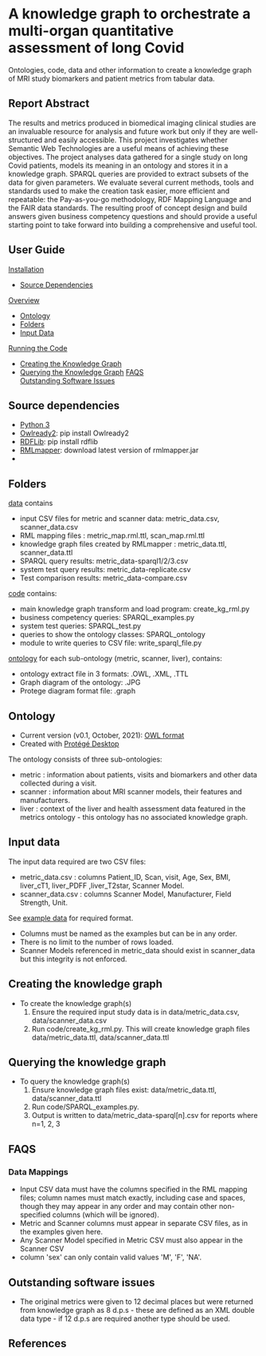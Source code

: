 # A knowledge graph to orchestrate a multi-organ quantitative assessment of long Covid
Ontologies, code, data and other information to create a knowledge graph of MRI study biomarkers and patient metrics from tabular data.
 
## Report Abstract 
The results and metrics produced in biomedical imaging clinical studies are an invaluable resource for 
analysis and future work but only if they are well-structured and easily accessible. This project 
investigates whether Semantic Web Technologies are a useful means of achieving these objectives. 
The project analyses data gathered for a single study on long Covid patients, models its meaning in an 
ontology and stores it in a knowledge graph. SPARQL queries are provided to extract subsets of the 
data for given parameters. We evaluate several current methods, tools and standards used to make the 
creation task easier, more efficient and repeatable: the Pay-as-you-go methodology, RDF Mapping 
Language and the FAIR data standards. The resulting proof of concept design and build answers 
given business competency questions and should provide a useful starting point to take forward into 
building a comprehensive and useful tool.


## User Guide
[Installation](https://github.com/JudithGrieves/City-MSc-Project#source-dependencies) 
- [Source Dependencies](https://github.com/JudithGrieves/City-MSc-Project#source-dependencies) 

[Overview](https://github.com/JudithGrieves/City-MSc-Project#ontology) 
- [Ontology](https://github.com/JudithGrieves/City-MSc-Project#ontology) 
- [Folders](https://github.com/JudithGrieves/City-MSc-Project#Folders) 
- [Input Data](https://github.com/JudithGrieves/City-MSc-Project#input-data)  

[Running the Code](https://github.com/JudithGrieves/City-MSc-Project#creating-the-knowledge-graph) 
- [Creating the Knowledge Graph](https://github.com/JudithGrieves/City-MSc-Project#creating-the-knowledge-graph) 
- [Querying the Knowledge Graph](https://github.com/JudithGrieves/City-MSc-Project#querying-the-knowledge-graph) 
[FAQS](https://github.com/JudithGrieves/City-MSc-Project#faqs)  
[Outstanding Software Issues](https://github.com/JudithGrieves/City-MSc-Project#outstanding-software-issues) 


## Source dependencies

- [Python 3](https://www.python.org/)  
- [Owlready2](https://pypi.org/project/Owlready2/): pip install Owlready2  
- [RDFLib](https://rdflib.readthedocs.io/en/stable/gettingstarted.html): pip install rdflib  
- [RMLmapper](https://github.com/RMLio/rmlmapper-java/releases/): download latest version of rmlmapper.jar 
- 
## Folders
[data](https://github.com/JudithGrieves/City-MSc-Project/tree/main/data) contains
- input CSV files for metric and scanner data: metric_data.csv, scanner_data.csv
- RML mapping files : metric_map.rml.ttl, scan_map.rml.ttl  
- knowledge graph files created by RMLmapper : metric_data.ttl, scanner_data.ttl 
- SPARQL query results: metric_data-sparql1/2/3.csv
- system test query results: metric_data-replicate.csv
- Test comparison results: metric_data-compare.csv

[code](https://github.com/JudithGrieves/City-MSc-Project/tree/main/code) contains:
- main knowledge graph transform and load program: create_kg_rml.py
- business competency queries: SPARQL_examples.py
- system test queries: SPARQL_test.py
- queries to show the ontology classes: SPARQL_ontology
- module to write queries to CSV file: write_sparql_file.py

[ontology](https://github.com/JudithGrieves/City-MSc-Project/tree/main/ontology) for each sub-ontology (metric, scanner, liver), contains:
- ontology extract file in 3 formats: .OWL, .XML, .TTL
- Graph diagram of the ontology: .JPG 
- Protege diagram format file: .graph

## Ontology
- Current version (v0.1, October, 2021): [OWL format](https://raw.githubusercontent.com/JudithGrieves/City-MSc-Project/main/ontology/ont_metric.owl)  
- Created with [Protégé Desktop](https://protege.stanford.edu/)  


The ontology consists of three sub-ontologies:
- metric : information about patients, visits and biomarkers and other data collected during a visit.
- scanner : information about MRI scanner models, their features and manufacturers.
- liver : context of the liver and health assessment data featured in the metrics ontology - this ontology has no associated knowledge graph.

## Input data
The input data required are two CSV files:
- metric_data.csv : columns Patient_ID,	Scan, visit,	Age,	Sex,	BMI,	liver_cT1, liver_PDFF	,liver_T2star, Scanner Model. 
- scanner_data.csv : columns Scanner Model, Manufacturer, Field Strength, Unit.  

See [example data](https://github.com/JudithGrieves/City-MSc-Project/tree/main/data) for required format.

-  Columns must be named as the examples but can be in any order.
-  There is no limit to the number of rows loaded.
- Scanner Models referenced in metric_data should exist in scanner_data but this integrity is not enforced.


## Creating the knowledge graph

-  To create the knowledge graph(s)
    1. Ensure the required input study data is in data/metric_data.csv, data/scanner_data.csv
    2. Run code/create_kg_rml.py.  This will create knowledge graph files data/metric_data.ttl, data/scanner_data.ttl  



## Querying the knowledge graph

- To query the knowledge graph(s)
    1.  Ensure knowledge graph files exist: data/metric_data.ttl, data/scanner_data.ttl
    2.  Run code/SPARQL_examples.py.  
    3.  Output is written to data/metric_data-sparql[n].csv for reports where n=1, 2, 3


## FAQS

### Data Mappings
- Input CSV data must have the columns specified in the RML mapping files; column names must match exactly, including case and spaces, though they may appear in any order and may contain other non-specified columns (which will be ignored).
-  Metric and Scanner columns must appear in separate CSV files, as in the examples given here. 
-  Any Scanner Model specified in Metric CSV must also appear in the Scanner CSV
-  column 'sex' can only contain valid values 'M', 'F', 'NA'.

## Outstanding software issues

- The original metrics were given to 12 decimal places but were returned from knowledge graph as 8 d.p.s - these are defined as an XML double data type - if 12 d.p.s are required another type should be used.

## References
